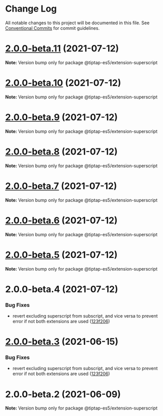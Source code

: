 # Change Log

All notable changes to this project will be documented in this file.
See [Conventional Commits](https://conventionalcommits.org) for commit guidelines.

# [2.0.0-beta.11](https://github.com/justame/tiptap/compare/@tiptap-es5/extension-superscript@2.0.0-beta.10...@tiptap-es5/extension-superscript@2.0.0-beta.11) (2021-07-12)

**Note:** Version bump only for package @tiptap-es5/extension-superscript





# [2.0.0-beta.10](https://github.com/justame/tiptap/compare/@tiptap-es5/extension-superscript@2.0.0-beta.9...@tiptap-es5/extension-superscript@2.0.0-beta.10) (2021-07-12)

**Note:** Version bump only for package @tiptap-es5/extension-superscript





# [2.0.0-beta.9](https://github.com/justame/tiptap/compare/@tiptap-es5/extension-superscript@2.0.0-beta.8...@tiptap-es5/extension-superscript@2.0.0-beta.9) (2021-07-12)

**Note:** Version bump only for package @tiptap-es5/extension-superscript





# [2.0.0-beta.8](https://github.com/justame/tiptap/compare/@tiptap-es5/extension-superscript@2.0.0-beta.7...@tiptap-es5/extension-superscript@2.0.0-beta.8) (2021-07-12)

**Note:** Version bump only for package @tiptap-es5/extension-superscript





# [2.0.0-beta.7](https://github.com/justame/tiptap/compare/@tiptap-es5/extension-superscript@2.0.0-beta.6...@tiptap-es5/extension-superscript@2.0.0-beta.7) (2021-07-12)

**Note:** Version bump only for package @tiptap-es5/extension-superscript





# [2.0.0-beta.6](https://github.com/justame/tiptap/compare/@tiptap-es5/extension-superscript@2.0.0-beta.5...@tiptap-es5/extension-superscript@2.0.0-beta.6) (2021-07-12)

**Note:** Version bump only for package @tiptap-es5/extension-superscript





# [2.0.0-beta.5](https://github.com/justame/tiptap/compare/@tiptap-es5/extension-superscript@2.0.0-beta.4...@tiptap-es5/extension-superscript@2.0.0-beta.5) (2021-07-12)

**Note:** Version bump only for package @tiptap-es5/extension-superscript





# 2.0.0-beta.4 (2021-07-12)


### Bug Fixes

* revert excluding superscript from subscript, and vice versa to prevent error if not both extensions are used ([123f206](https://github.com/justame/tiptap/commit/123f2067e5ccc15f1fceee164e8bc461193cf8a0))





# [2.0.0-beta.3](https://github.com/ueberdosis/tiptap/compare/@tiptap-es5/extension-superscript@2.0.0-beta.2...@tiptap-es5/extension-superscript@2.0.0-beta.3) (2021-06-15)

### Bug Fixes

- revert excluding superscript from subscript, and vice versa to prevent error if not both extensions are used ([123f206](https://github.com/ueberdosis/tiptap/commit/123f2067e5ccc15f1fceee164e8bc461193cf8a0))

# 2.0.0-beta.2 (2021-06-09)

**Note:** Version bump only for package @tiptap-es5/extension-superscript
